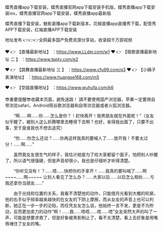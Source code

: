 蝶秀直播app下载安装，蝶秀直播官网app下载安装手机版，蝶秀直播app下载安装ios，蝶秀直播官网app下载安装，蝶秀直播app最新版

蝶秀直播下载安装，魅影直播app下载新版本，花椒直播app直播秀下载，配音秀APP下载安装，红袖直播APP下载安装

地址发布 👉👉👉全网最多国产免费资源分享站，收录超千万部视频

❤️ 👉 【直播最新地址】 ：https://www.LLdei.com/w1
❤️ 👉 【唱歌直播最新地址 二 】 ：https://www.tppty.com/e2

❤️ 👉 【跳舞直播最新地址  三 】 ：https://www.cfu99.com/q3
❤️ 👉 【小姨子表演地址】 ：https://www.huangse168.com/m5

❤️ 👉 【空姐直播地址】 ：https://www.wuhufa.com/k6

😎重要提醒😎收藏本页面，避免迷路！
請不要使用国产浏览器，苹果一定要用自带浏览safari，Android用谷歌浏览器和自带浏览器或者火狐浏览器。

　　“啊……啊……你……怎么是你？！赶快离开！我男朋友就在外面呢！”（女友似乎醒了，被别人这么折腾哪里去睡得下去啊？也好，省得我出面了，只要不出事，至于是谁我也不想去追究）

　　“你……你怎么还动？……你再这样我真的要喊人了……放开我！不要太过分！……啊……”

　　虽然我女友很生气的样子，我估计她是为了给大家都留个面子，怕把别人吵醒了，所以语气很强硬，但是声音却很小，我也是仔细听才听得清楚。

　　“你听见没有！？……唔……快把你的手拿开！……我真的要叫喊了……啊~~~~……啊~~~~~
让别人看见了怎么办？……大家以后……以后怎么相处……亏我还拿你当朋友……”

　　由于光线和位置的关系，我看不清楚他的动作，只能借月光看到大概的轮廓，他的右手似乎频率越来越快的在女友的下阴上摩擦，而从女友的声音上也可以判断，她正在一步一步的沦陷，而任凭女友怎么说，他始终一言不发，更是不为所动，反而更加卖力的动作“啊！……救……唔唔……唔……唔”女友突然大声的叫了一声，可能是想要求救了，但是好象被黑影制止了，看不太清楚，看上去好象是用嘴唇堵住了女友的嘴。
